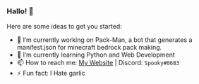 ### Hallo! 👋

Here are some ideas to get you started:

- 🔭 I’m currently working on Pack-Man, a bot that generates a manifest.json for minecraft bedrock pack making.
- 🌱 I’m currently learning Python and Web Development
- 📫 How to reach me: [My Website](https://itsspooky.netlify.app/) | Discord: `Spooky#0683`
- ⚡ Fun fact: I Hate garlic

<!-- #### Languages I'm a familiar with:

- 🐍 Python
- 💻 HTML/CSS
-->
